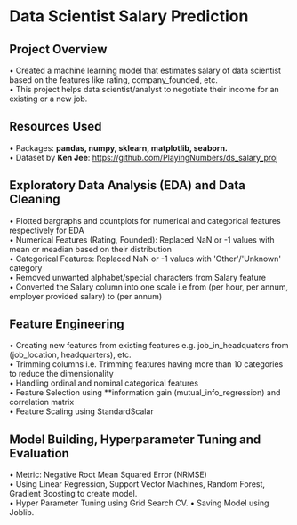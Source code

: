 # Data Scientist Salary Prediction
## Project Overview
• Created a machine learning model that estimates salary of data scientist based on the features like rating, company_founded, etc.<br/>
• This project helps data scientist/analyst to negotiate their income for an existing or a new job.

## Resources Used
• Packages: **pandas, numpy, sklearn, matplotlib, seaborn.**<br/>
• Dataset by **Ken Jee**: https://github.com/PlayingNumbers/ds_salary_proj

## Exploratory Data Analysis (EDA) and Data Cleaning
• Plotted bargraphs and countplots for numerical and categorical features respectively for EDA<br/>
• Numerical Features (Rating, Founded): Replaced NaN or -1 values with mean or meadian based on their distribution<br/>
• Categorical Features: Replaced NaN or -1 values with 'Other'/'Unknown' category<br/>
• Removed unwanted alphabet/special characters from Salary feature<br/>
• Converted the Salary column into one scale i.e from (per hour, per annum, employer provided salary) to (per annum)

## Feature Engineering
• Creating new features from existing features e.g. job_in_headquaters from (job_location, headquarters), etc.<br/>
• Trimming columns i.e. Trimming features having more than 10 categories to reduce the dimensionality<br/>
• Handling ordinal and nominal categorical features<br/>
• Feature Selection using **information gain (mutual_info_regression) and correlation matrix<br/>
• Feature Scaling using StandardScalar

## Model Building, Hyperparameter Tuning and Evaluation
• Metric: Negative Root Mean Squared Error (NRMSE)<br/>
• Using Linear Regression, Support Vector Machines, Random Forest, Gradient Boosting to create model.<br/>
• Hyper Parameter Tuning using Grid Search CV.
• Saving Model using Joblib.

